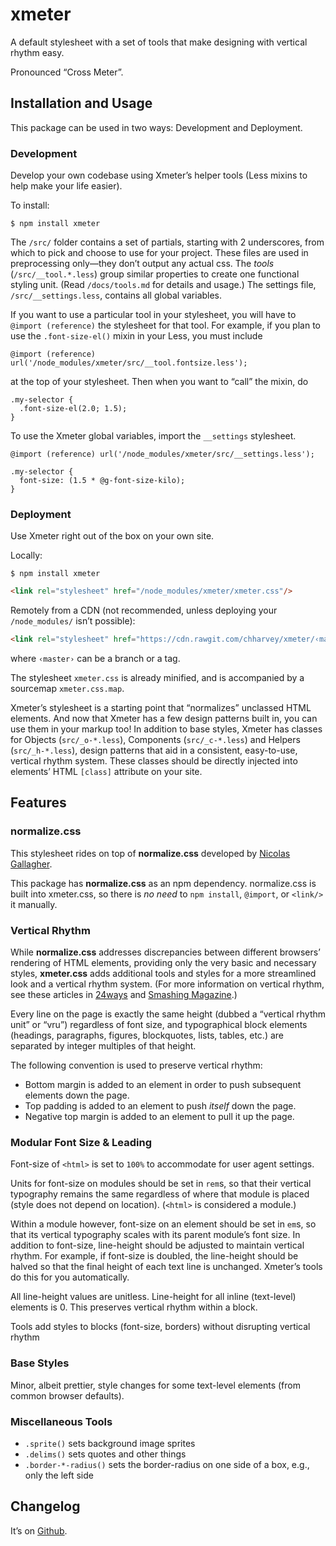 # xmeter
A default stylesheet with a set of tools that make designing with vertical rhythm easy.

Pronounced “Cross Meter”.


## Installation and Usage

This package can be used in two ways: Development and Deployment.

### Development

Develop your own codebase using Xmeter’s helper tools (Less mixins to help make your life easier).

To install:

    $ npm install xmeter

The `/src/` folder contains a set of partials, starting with 2 underscores,
from which to pick and choose to use for your project.
These files are used in preprocessing only—they don’t output any actual css.
The *tools* (`/src/__tool.*.less`) group similar properties
to create one functional styling unit.
(Read `/docs/tools.md` for details and usage.)
The settings file, `/src/__settings.less`, contains all global variables.

If you want to use a particular tool in your stylesheet, you will have to
`@import (reference)` the stylesheet for that tool. For example,
if you plan to use the `.font-size-el()` mixin in your Less, you must include

```less
@import (reference) url('/node_modules/xmeter/src/__tool.fontsize.less');
```

at the top of your stylesheet. Then when you want to “call” the mixin, do

```less
.my-selector {
  .font-size-el(2.0; 1.5);
}
```

To use the Xmeter global variables, import the `__settings` stylesheet.

```less
@import (reference) url('/node_modules/xmeter/src/__settings.less');

.my-selector {
  font-size: (1.5 * @g-font-size-kilo);
}
```

### Deployment

Use Xmeter right out of the box on your own site.

Locally:
```
$ npm install xmeter
```
```html
<link rel="stylesheet" href="/node_modules/xmeter/xmeter.css"/>
```

Remotely from a CDN (not recommended, unless deploying your `/node_modules/` isn’t possible):
```html
<link rel="stylesheet" href="https://cdn.rawgit.com/chharvey/xmeter/‹master›/xmeter.css"/>
```
where `‹master›` can be a branch or a tag.

The stylesheet `xmeter.css` is already minified, and is accompanied by a sourcemap `xmeter.css.map`.

Xmeter’s stylesheet is a starting point that “normalizes” unclassed HTML elements.
And now that Xmeter has a few design patterns built in, you can use them in your markup too!
In addition to base styles, Xmeter has classes for Objects (`src/_o-*.less`), Components (`src/_c-*.less`) and Helpers (`src/_h-*.less`),
design patterns that aid in a consistent, easy-to-use, vertical rhythm system.
These classes should be directly injected into elements’ HTML `[class]` attribute on your site.


## Features

### normalize.css

This stylesheet rides on top of **normalize.css** developed by
[Nicolas Gallagher](http://necolas.github.io/normalize.css/).

This package has **normalize.css** as an npm dependency.
normalize.css is built into xmeter.css, so there is *no need* to
`npm install`, `@import`, or `<link/>` it manually.

### Vertical Rhythm

While **normalize.css** addresses discrepancies between different browsers’
rendering of HTML elements, providing only the very basic and necessary styles,
**xmeter.css** adds additional tools and styles for a more streamlined look and a
vertical rhythm system. (For more information on vertical rhythm, see these articles in
[24ways](http://24ways.org/2006/compose-to-a-vertical-rhythm/) and
[Smashing Magazine](http://www.smashingmagazine.com/2011/03/14/technical-web-typography-guidelines-and-techniques/#tt-rhythm).)

Every line on the page is exactly the same height
  (dubbed a “vertical rhythm unit” or “vru”) regardless of font size, and
  typographical block elements (headings, paragraphs, figures, blockquotes, lists,
  tables, etc.) are separated by integer multiples of that height.

The following convention is used to preserve vertical rhythm:
  - Bottom margin is added to an element in order to push subsequent elements down the page.
  - Top padding is added to an element to push *itself* down the page.
  - Negative top margin is added to an element to pull it up the page.

### Modular Font Size & Leading

Font-size of `<html>` is set to `100%` to accommodate for user agent settings.

Units for font-size on modules
  should be set in `rem`s, so that their vertical typography remains the same
  regardless of where that module is placed (style does not depend on location).
  (`<html>` is considered a module.)

Within a module however, font-size on an element
  should be set in `em`s, so that its vertical typography scales with
  its parent module’s font size.
  In addition to font-size, line-height should be adjusted to maintain vertical rhythm.
  For example, if font-size is doubled, the line-height should be halved so that the final
  height of each text line is unchanged. Xmeter’s tools do this for you automatically.

All line-height values are unitless. Line-height for all inline (text-level) elements is 0.
  This preserves vertical rhythm within a block.

Tools add styles to blocks (font-size, borders) without disrupting vertical rhythm

### Base Styles

Minor, albeit prettier, style changes for some text-level elements (from common browser defaults).

### Miscellaneous Tools
  - `.sprite()` sets background image sprites
  - `.delims()` sets quotes and other things
  - `.border-*-radius()` sets the border-radius on one side of a box, e.g., only the left side


## Changelog

It’s on [Github](https://github.com/chharvey/xmeter/releases).
